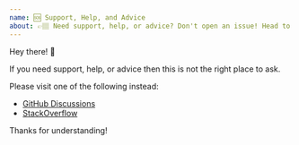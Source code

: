```yaml
---
name: 🆘 Support, Help, and Advice
about: 👉🏽 Need support, help, or advice? Don't open an issue! Head to https://github.com/webpack/webpack/discussions or StackOverflow
---
```


Hey there! 👋

If you need support, help, or advice then this is not the right place to ask.

Please visit one of the following instead:

- [GitHub Discussions](https://github.com/webpack/webpack/discussions)
- [StackOverflow](https://stackoverflow.com/questions/tagged/webpack)

Thanks for understanding!
